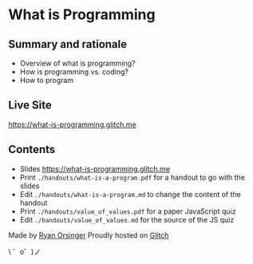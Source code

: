 What is Programming
=================

## Summary and rationale
- Overview of what is programming?
- How is programming vs. coding?
- How to program

## Live Site
https://what-is-programming.glitch.me

## Contents
- Slides https://what-is-programming.glitch.me
- Print `./handouts/what-is-a-program.pdf` for a handout to go with the slides
- Edit `./handouts/what-is-a-program.md` to change the content of the handout
- Print `./handouts/value_of_values.pdf` for a paper JavaScript quiz
- Edit `./handouts/value_of_values.md` for the source of the JS quiz


Made by [Ryan Orsinger](https://ryanorsinger.com)
Proudly hosted on [Glitch](https://glitch.com/)

\ ゜o゜)ノ
